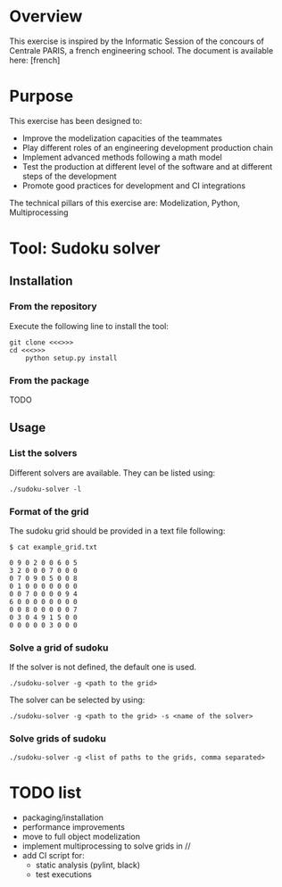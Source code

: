 # Overview

This exercise is inspired by the Informatic Session of the concours of Centrale PARIS, a french engineering school.
The document is available here: <link> [french]

# Purpose

This exercise has been designed to:

- Improve the modelization capacities of the teammates
- Play different roles of an engineering development production chain
- Implement advanced methods following a math model
- Test the production at different level of the software and at different steps of the development
- Promote good practices for development and CI integrations

The technical pillars of this exercise are: Modelization, Python, Multiprocessing

# Tool: Sudoku solver

## Installation

### From the repository

Execute the following line to install the tool:

	git clone <<<>>>
	cd <<<>>>
        python setup.py install

### From the package

TODO


## Usage


### List the solvers

Different solvers are available. They can be listed using:

	./sudoku-solver -l

### Format of the grid

The sudoku grid should be provided in a text file following:

	$ cat example_grid.txt

	0 9 0 2 0 0 6 0 5
	3 2 0 0 0 7 0 0 0
	0 7 0 9 0 5 0 0 8
	0 1 0 0 0 0 0 0 0
	0 0 7 0 0 0 0 9 4
	6 0 0 0 0 0 0 0 0
	0 0 8 0 0 0 0 0 7
	0 3 0 4 9 1 5 0 0
	0 0 0 0 0 3 0 0 0	

### Solve a grid of sudoku

If the solver is not defined, the default one is used.

	./sudoku-solver -g <path to the grid>

The solver can be selected by using:

	./sudoku-solver -g <path to the grid> -s <name of the solver>


### Solve grids of sudoku

	./sudoku-solver -g <list of paths to the grids, comma separated>




# TODO list


- packaging/installation
- performance improvements
- move to full object modelization
- implement multiprocessing to solve grids in //
- add CI script for:
	- static analysis (pylint, black)
	- test executions
